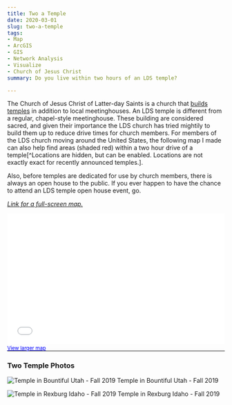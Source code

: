 ```yaml
---
title: Two a Temple
date: 2020-03-01
slug: two-a-temple
tags:
- Map
- ArcGIS
- GIS
- Network Analysis
- Visualize
- Church of Jesus Christ
summary: Do you live within two hours of an LDS temple?

---
```

The Church of Jesus Christ of Latter-day Saints is a church that [builds temples](https://www.churchofjesuschrist.org/temples/why-latter-day-saints-build-temples?lang=eng) in addition to local meetinghouses. An LDS temple is different from a regular, chapel-style meetinghouse. These building are considered sacred, and given their importance the LDS church has tried mightily to build them up to reduce drive times for church members. For members of the LDS church moving around the United States, the following map I made can also help find areas (shaded red) within a two hour drive of a temple\[^Locations are hidden, but can be enabled. Locations are not exactly exact for recently announced temples.\].

Also, before temples are dedicated for use by church members, there is always an open house to the public. If you ever happen to have the chance to attend an LDS temple open house event, go.

[_Link for a full-screen map._](https://arcg.is/1XbGaz0)

<style>.embed-container {position: relative; padding-bottom: 60%; height: 0; max-width: 100%;} .embed-container iframe, .embed-container object, .embed-container iframe{position: absolute; top: 0; left: 0; width: 100%; height: 100%;} small{position: absolute; z-index: 40; bottom: 0; margin-bottom: -15px;}</style><div class="embed-container"><small><a href="//virginiatech.maps.arcgis.com/apps/Embed/index.html?webmap=07945d4269a44f9dbe423bcb789b210c&extent=-128.5659,22.2975,-63.6587,51.1161&zoom=true&scale=false&search=true&searchextent=true&basemap_gallery=true&disable_scroll=false&theme=light" style="color:#0000FF;text-align:left" target="_blank">View larger map</a></small><br><iframe width="1000" height="600" frameborder="0" scrolling="no" marginheight="0" marginwidth="0" title="Two a Temple" src="//virginiatech.maps.arcgis.com/apps/Embed/index.html?webmap=07945d4269a44f9dbe423bcb789b210c&extent=-128.5659,22.2975,-63.6587,51.1161&zoom=true&previewImage=false&scale=false&search=true&searchextent=true&basemap_gallery=true&disable_scroll=false&theme=light"></iframe></div>

***

### Two Temple Photos

![Temple in Bountiful Utah - Fall 2019](/img/sm-bountiful-utah-temple.jpg)
Temple in Bountiful Utah - Fall 2019

![Temple in Rexburg Idaho - Fall 2019](/img/sm-rexburg-idaho-temple.jpg)
Temple in Rexburg Idaho - Fall 2019